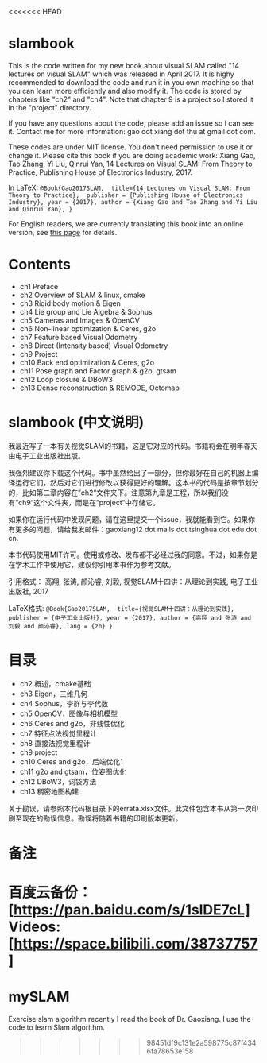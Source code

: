 <<<<<<< HEAD
# slambook
This is the code written for my new book about visual SLAM called "14 lectures on visual SLAM" which was released in April 2017. It is highy recommended to download the code and run it in you own machine so that you can learn more efficiently and also modify it. The code is stored by chapters like "ch2" and "ch4". Note that chapter 9 is a project so I stored it in the "project" directory.

If you have any questions about the code, please add an issue so I can see it. Contact me for more information: gao dot xiang dot thu at gmail dot com.

These codes are under MIT license. You don't need permission to use it or change it. 
Please cite this book if you are doing academic work:
Xiang Gao, Tao Zhang, Yi Liu, Qinrui Yan, 14 Lectures on Visual SLAM: From Theory to Practice, Publishing House of Electronics Industry, 2017.

In LaTeX:
`` @Book{Gao2017SLAM, 
title={14 Lectures on Visual SLAM: From Theory to Practice}, 
publisher = {Publishing House of Electronics Industry},
year = {2017},
author = {Xiang Gao and Tao Zhang and Yi Liu and Qinrui Yan},
} ``

For English readers, we are currently translating this book into an online version, see [this page](https://gaoxiang12.github.io/slambook-en/) for details.

# Contents
- ch1 Preface
- ch2 Overview of SLAM & linux, cmake
- ch3 Rigid body motion & Eigen
- ch4 Lie group and Lie Algebra & Sophus
- ch5 Cameras and Images & OpenCV
- ch6 Non-linear optimization & Ceres, g2o
- ch7 Feature based Visual Odometry
- ch8 Direct (Intensity based) Visual Odometry
- ch9 Project
- ch10 Back end optimization & Ceres, g2o
- ch11 Pose graph and Factor graph & g2o, gtsam
- ch12 Loop closure & DBoW3
- ch13 Dense reconstruction & REMODE, Octomap

# slambook (中文说明)
我最近写了一本有关视觉SLAM的书籍，这是它对应的代码。书籍将会在明年春天由电子工业出版社出版。

我强烈建议你下载这个代码。书中虽然给出了一部分，但你最好在自己的机器上编译运行它们，然后对它们进行修改以获得更好的理解。这本书的代码是按章节划分的，比如第二章内容在”ch2“文件夹下。注意第九章是工程，所以我们没有”ch9“这个文件夹，而是在”project“中存储它。

如果你在运行代码中发现问题，请在这里提交一个issue，我就能看到它。如果你有更多的问题，请给我发邮件：gaoxiang12 dot mails dot tsinghua dot edu dot cn.

本书代码使用MIT许可。使用或修改、发布都不必经过我的同意。不过，如果你是在学术工作中使用它，建议你引用本书作为参考文献。

引用格式：
高翔, 张涛, 颜沁睿, 刘毅, 视觉SLAM十四讲：从理论到实践, 电子工业出版社, 2017

LaTeX格式:
`` @Book{Gao2017SLAM, 
title={视觉SLAM十四讲：从理论到实践}, 
publisher = {电子工业出版社},
year = {2017},
author = {高翔 and 张涛 and 刘毅 and 颜沁睿},
lang = {zh}
} ``

# 目录
- ch2 概述，cmake基础
- ch3 Eigen，三维几何
- ch4 Sophus，李群与李代数
- ch5 OpenCV，图像与相机模型
- ch6 Ceres and g2o，非线性优化
- ch7 特征点法视觉里程计
- ch8 直接法视觉里程计
- ch9 project
- ch10 Ceres and g2o，后端优化1
- ch11 g2o and gtsam，位姿图优化
- ch12 DBoW3，词袋方法
- ch13 稠密地图构建

关于勘误，请参照本代码根目录下的errata.xlsx文件。此文件包含本书从第一次印刷至现在的勘误信息。勘误将随着书籍的印刷版本更新。

# 备注
百度云备份：[https://pan.baidu.com/s/1slDE7cL]
Videos: [https://space.bilibili.com/38737757]
=======
# mySLAM
Exercise slam algorithm
recently I read the book of Dr. Gaoxiang. I use the code to learn Slam algorithm. 
>>>>>>> 98451df9c131e2a598775c87f4346fa78653e158
